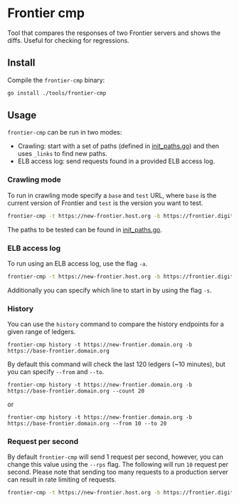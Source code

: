 # Frontier cmp

Tool that compares the responses of two Frontier servers and shows the diffs.
Useful for checking for regressions.

## Install

Compile the `frontier-cmp` binary:

```bash
go install ./tools/frontier-cmp
```

## Usage

`frontier-cmp` can be run in two modes:

- Crawling: start with a set of paths (defined in [init_paths.go](https://github.com/digitalbits/go/blob/master/tools/frontier-cmp/init_paths.go)) and then uses `_links` to find new paths.
- ELB access log: send requests found in a provided ELB access log.

### Crawling mode

To run in crawling mode specify a `base` and `test` URL, where `base` is the current version of Frontier and `test` is the version you want to test.

```bash
frontier-cmp -t https://new-frontier.host.org -b https://frontier.digitalbits.org
```

The paths to be tested can be found in [init_paths.go](https://github.com/digitalbits/go/blob/master/tools/frontier-cmp/init_paths.go).

### ELB access log

To run using an ELB access log, use the flag `-a`.

```bash
frontier-cmp -t https://new-frontier.host.org -b https://frontier.digitalbits.org -a ./elb_access.log
```

Additionally you can specify which line to start in by using the flag `-s`.

### History

You can use the `history` command to compare the history endpoints for a given range of ledgers.

```
frontier-cmp history -t https://new-frontier.domain.org -b https://base-frontier.domain.org
```

By default this command will check the last 120 ledgers (~10 minutes), but you can specify `--from` and `--to`.

```
frontier-cmp history -t https://new-frontier.domain.org -b https://base-frontier.domain.org --count 20
```

or

```
frontier-cmp history -t https://new-frontier.domain.org -b https://base-frontier.domain.org --from 10 --to 20
```


### Request per second

By default `frontier-cmp` will send 1 request per second, however, you can change this value using the `--rps` flag.  The following will run `10` request per second. Please note that sending too many requests to a production server can result in rate limiting of requests.

```bash
frontier-cmp -t https://new-frontier.host.org -b https://frontier.digitalbits.org --rps 10
```
